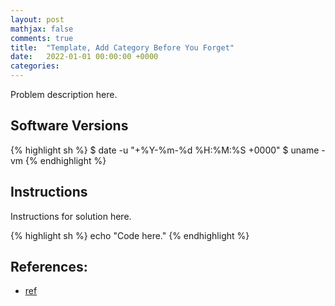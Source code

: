 ```yaml
---
layout: post
mathjax: false
comments: true
title:  "Template, Add Category Before You Forget"
date:   2022-01-01 00:00:00 +0000
categories: 
---
```

Problem description here.

## Software Versions

{% highlight sh %}
$ date -u "+%Y-%m-%d %H:%M:%S +0000"
$ uname -vm
{% endhighlight %}

## Instructions

Instructions for solution here.

{% highlight sh %}
echo "Code here."
{% endhighlight %}

## References:

- [ref][ref]

[ref]: https://sgeos.github.io

